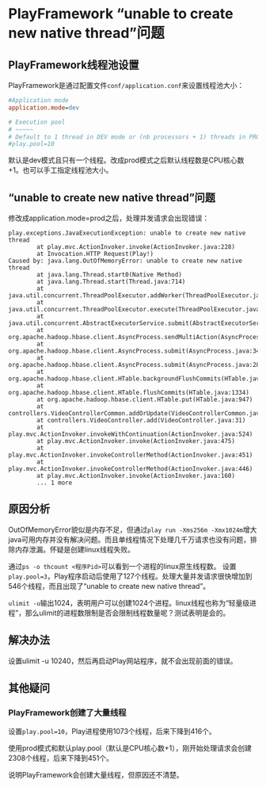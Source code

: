 # PlayFramework “unable to create new native thread”问题

## PlayFramework线程池设置
PlayFramework是通过配置文件`conf/application.conf`来设置线程池大小：

```ini
#Application mode
application.mode=dev

# Execution pool
# ~~~~~
# Default to 1 thread in DEV mode or (nb processors + 1) threads in PROD mode.
#play.pool=10
```

默认是dev模式且只有一个线程。改成prod模式之后默认线程数是CPU核心数+1。也可以手工指定线程池大小。

## “unable to create new native thread”问题
修改成application.mode=prod之后，处理并发请求会出现错误：
```
play.exceptions.JavaExecutionException: unable to create new native thread
        at play.mvc.ActionInvoker.invoke(ActionInvoker.java:228)
        at Invocation.HTTP Request(Play!)
Caused by: java.lang.OutOfMemoryError: unable to create new native thread
        at java.lang.Thread.start0(Native Method)
        at java.lang.Thread.start(Thread.java:714)
        at java.util.concurrent.ThreadPoolExecutor.addWorker(ThreadPoolExecutor.java:949)
        at java.util.concurrent.ThreadPoolExecutor.execute(ThreadPoolExecutor.java:1360)
        at java.util.concurrent.AbstractExecutorService.submit(AbstractExecutorService.java:110)
        at org.apache.hadoop.hbase.client.AsyncProcess.sendMultiAction(AsyncProcess.java:565)
        at org.apache.hadoop.hbase.client.AsyncProcess.submit(AsyncProcess.java:349)
        at org.apache.hadoop.hbase.client.AsyncProcess.submit(AsyncProcess.java:286)
        at org.apache.hadoop.hbase.client.HTable.backgroundFlushCommits(HTable.java:1001)
        at org.apache.hadoop.hbase.client.HTable.flushCommits(HTable.java:1334)
        at org.apache.hadoop.hbase.client.HTable.put(HTable.java:947)
        at controllers.VideoControllerCommon.addOrUpdate(VideoControllerCommon.java:169)
        at controllers.VideoController.add(VideoController.java:31)
        at play.mvc.ActionInvoker.invokeWithContinuation(ActionInvoker.java:524)
        at play.mvc.ActionInvoker.invoke(ActionInvoker.java:475)
        at play.mvc.ActionInvoker.invokeControllerMethod(ActionInvoker.java:451)
        at play.mvc.ActionInvoker.invokeControllerMethod(ActionInvoker.java:446)
        at play.mvc.ActionInvoker.invoke(ActionInvoker.java:160)
        ... 1 more
```

## 原因分析
OutOfMemoryError貌似是内存不足，但通过`play run -Xms256m -Xmx1024m`增大java可用内存并没有解决问题。而且单线程情况下处理几千万请求也没有问题，排除内存泄漏。怀疑是创建linux线程失败。


通过`ps -o thcount <程序Pid>`可以看到一个进程的linux原生线程数。
设置`play.pool=3`，Play程序启动后使用了127个线程。处理大量并发请求很快增加到546个线程，而且出现了“unable to create new native thread”。

`ulimit -u`输出1024，表明用户可以创建1024个进程。linux线程也称为“轻量级进程”，那么ulimit的进程数限制是否会限制线程数量呢？测试表明是会的。

## 解决办法

设置ulimit -u 10240，然后再启动Play网站程序，就不会出现前面的错误。

## 其他疑问

### PlayFramework创建了大量线程
设置`play.pool=10`，Play进程使用1073个线程，后来下降到416个。

使用prod模式和默认play.pool（默认是CPU核心数+1），刚开始处理请求会创建2308个线程，后来下降到451个。

说明PlayFramework会创建大量线程，但原因还不清楚。